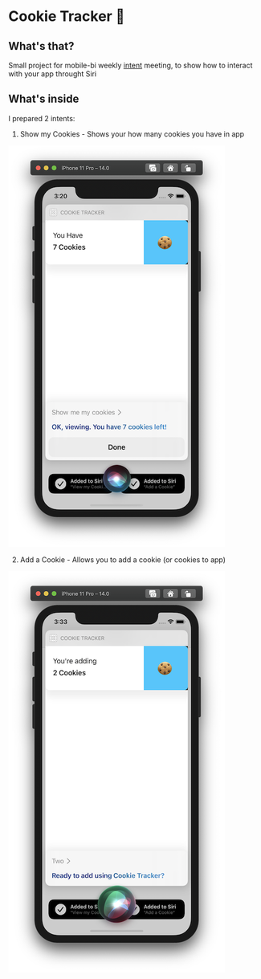 # Cookie Tracker 🍪 

## What's that?

Small project for mobile-bi weekly [intent](https://withintent.com) meeting, to show how to interact with your app throught Siri

## What's inside

I prepared 2 intents:

1. Show my Cookies - Shows your how many cookies you have in app

![View My Cookies Siri Interaction](./view-my-cookies.png)

2. Add a Cookie - Allows you to add a cookie (or cookies to app)

![Add a Cookie Siri Interaction](./add-a-cookie.png)